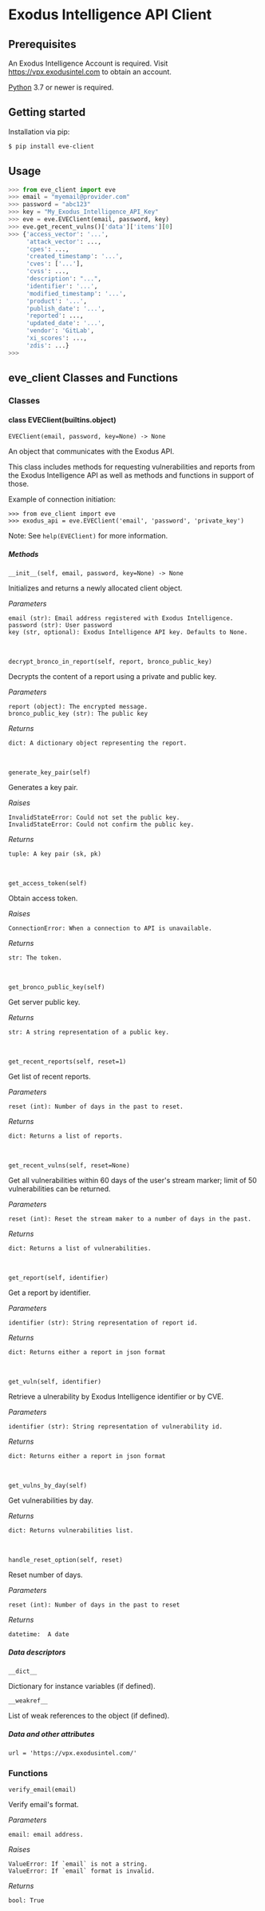# Exodus Intelligence API Client

## Prerequisites

An Exodus Intelligence Account is required. Visit https://vpx.exodusintel.com to obtain an account.

[Python](https://www.python.org/downloads/) 3.7 or newer is required.
&nbsp;
## Getting started

Installation via pip:

```bash
$ pip install eve-client
```

## Usage

```python
>>> from eve_client import eve
>>> email = "myemail@provider.com"
>>> password = "abc123"
>>> key = "My_Exodus_Intelligence_API_Key"
>>> eve = eve.EVEClient(email, password, key)
>>> eve.get_recent_vulns()['data']['items'][0]
>>> {'access_vector': '...',
     'attack_vector': ...,
     'cpes': ...,
     'created_timestamp': '...',
     'cves': ['...'],
     'cvss': ...,
     'description': "...",
     'identifier': '...',
     'modified_timestamp': '...',
     'product': '...',
     'publish_date': '...',
     'reported': ...,
     'updated_date': '...',
     'vendor': 'GitLab',
     'xi_scores': ...,
     'zdis': ...}
>>>
```
## eve_client Classes and Functions

### Classes
[//]: # (    builtins.object)
[//]: # (        Client)

#### class EVEClient(builtins.object)

`EVEClient(email, password, key=None) -> None`

An object that communicates with the Exodus API.

This class includes methods for requesting vulnerabilities and reports from the Exodus Intelligence API as well as methods and functions in support of those.

Example of connection initiation:

    >>> from eve_client import eve
    >>> exodus_api = eve.EVEClient('email', 'password', 'private_key')

Note: See `help(EVEClient)` for more information.

##### Methods

`__init__(self, email, password, key=None) -> None`

Initializes and returns a newly allocated client object.

*Parameters*

    email (str): Email address registered with Exodus Intelligence.
    password (str): User password
    key (str, optional): Exodus Intelligence API key. Defaults to None.
&nbsp;

`decrypt_bronco_in_report(self, report, bronco_public_key)`

Decrypts the content of a report using a private and public key.

*Parameters*

    report (object): The encrypted message.
    bronco_public_key (str): The public key

*Returns*

    dict: A dictionary object representing the report.
&nbsp;

`generate_key_pair(self)`

Generates a key pair.

*Raises*

    InvalidStateError: Could not set the public key.
    InvalidStateError: Could not confirm the public key.

*Returns*

    tuple: A key pair (sk, pk)
&nbsp;

`get_access_token(self)`

Obtain access token.

*Raises*

    ConnectionError: When a connection to API is unavailable.

*Returns*

    str: The token.
&nbsp;

`get_bronco_public_key(self)`

Get server public key.

*Returns*

    str: A string representation of a public key.
&nbsp;

`get_recent_reports(self, reset=1)`

Get list of recent reports.

*Parameters*

    reset (int): Number of days in the past to reset.

*Returns*

    dict: Returns a list of reports.
&nbsp;

`get_recent_vulns(self, reset=None)`

Get all vulnerabilities within 60 days of the user's stream marker; limit of 50 vulnerabilities can be returned.

*Parameters*

    reset (int): Reset the stream maker to a number of days in the past.

*Returns*

    dict: Returns a list of vulnerabilities.
&nbsp;

`get_report(self, identifier)`

Get a report by identifier.

*Parameters*

    identifier (str): String representation of report id.

*Returns*

    dict: Returns either a report in json format
&nbsp;

`get_vuln(self, identifier)`

Retrieve a ulnerability by Exodus Intelligence identifier or by CVE.

*Parameters*

    identifier (str): String representation of vulnerability id.

*Returns*

    dict: Returns either a report in json format
&nbsp;

`get_vulns_by_day(self)`

Get vulnerabilities by day.

*Returns*

    dict: Returns vulnerabilities list.
&nbsp;

`handle_reset_option(self, reset)`

Reset number of days.

*Parameters*

    reset (int): Number of days in the past to reset

*Returns*

    datetime:  A date

##### Data descriptors

`__dict__`

Dictionary for instance variables (if defined).

`__weakref__`

List of weak references to the object (if defined).

##### Data and other attributes

`url = 'https://vpx.exodusintel.com/'`

### Functions

`verify_email(email)`

Verify email's format.

*Parameters*

    email: email address.

*Raises*

    ValueError: If `email` is not a string.
    ValueError: If `email` format is invalid.

*Returns*

    bool: True
